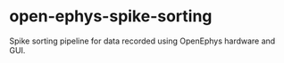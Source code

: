 # open-ephys-spike-sorting
Spike sorting pipeline for data recorded using OpenEphys hardware and GUI.
